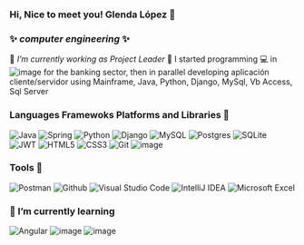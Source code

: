 ### Hi, Nice to meet you! Glenda López 👋
### ✨ _computer engineering_ ✨  
🔭 _I’m currently working as Project Leader_ 🚀
  I started programming :computer: in  ![image](https://i.ibb.co/4mQdgVx/images.png) for the banking sector, then in parallel developing  aplicación cliente/servidor using
   Mainframe, Java, Python, Django,  MySql, Vb Access, Sql Server 
 ### Languages Framewoks Platforms and Libraries :bookmark:
   ![Java](https://img.shields.io/badge/java-%23ED8B00.svg?style=for-the-badge&logo=java&logoColor=white)
   ![Spring](https://img.shields.io/badge/spring-%236DB33F.svg?style=for-the-badge&logo=spring&logoColor=white)
  ![Python](https://img.shields.io/badge/python-3670A0?style=for-the-badge&logo=python&logoColor=ffdd54)
   ![Django](https://img.shields.io/badge/django-%23092E20.svg?style=for-the-badge&logo=django&logoColor=white)
  ![MySQL](https://img.shields.io/badge/mysql-%2300f.svg?style=for-the-badge&logo=mysql&logoColor=white)
  ![Postgres](https://img.shields.io/badge/postgres-%23316192.svg?style=for-the-badge&logo=postgresql&logoColor=white)
  ![SQLite](https://img.shields.io/badge/sqlite-%2307405e.svg?style=for-the-badge&logo=sqlite&logoColor=white)
   ![JWT](https://img.shields.io/badge/JWT-black?style=for-the-badge&logo=JSON%20web%20tokens)
   ![HTML5](https://img.shields.io/badge/html5-%23E34F26.svg?style=for-the-badge&logo=html5&logoColor=white)
   ![CSS3](https://img.shields.io/badge/css3-%231572B6.svg?style=for-the-badge&logo=css3&logoColor=white)
   ![Git](https://img.shields.io/badge/git-%23F05033.svg?style=for-the-badge&logo=git&logoColor=white)
    ![image](https://i.ibb.co/1Z1ZJ0m/ibmdb.png)
   
 ### Tools :wrench:
 ![Postman](https://img.shields.io/badge/Postman-FF6C37?style=for-the-badge&logo=postman&logoColor=white)
 ![Github]( https://img.shields.io/badge/GitHub-100000?style=for-the-badge&logo=github&logoColor=white)
 ![Visual Studio Code](https://img.shields.io/badge/Visual%20Studio%20Code-0078d7.svg?style=for-the-badge&logo=visual-studio-code&logoColor=white)
 ![IntelliJ IDEA](https://img.shields.io/badge/IntelliJIDEA-000000.svg?style=for-the-badge&logo=intellij-idea&logoColor=white)
 ![Microsoft Excel](https://img.shields.io/badge/Microsoft_Excel-217346?style=for-the-badge&logo=microsoft-excel&logoColor=white)
 ### 🌱 I’m currently learning 
 ![Angular](https://img.shields.io/badge/angular-%23DD0031.svg?style=for-the-badge&logo=angular&logoColor=white)
 ![image](https://img.shields.io/badge/JavaScript-323330?style=for-the-badge&logo=javascript&logoColor=F7DF1E)
 ![image](https://img.shields.io/badge/Docker-2CA5E0?style=for-the-badge&logo=docker&logoColor=white)
 


 





